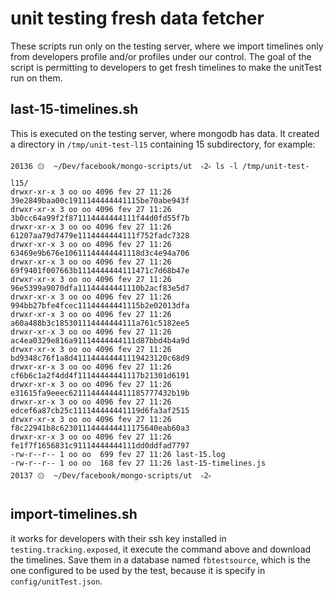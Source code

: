 # unit testing fresh data fetcher

These scripts run only on the testing server, where we import timelines
only from developers profile and/or profiles under our control. The goal of
the script is permitting to developers to get fresh timelines to make the unitTest run on them.

## last-15-timelines.sh

This is executed on the testing server, where mongodb has data. It created a directory in `/tmp/unit-test-l15` containing 15 subdirectory, for example:

```
20136 ۞  ~/Dev/facebook/mongo-scripts/ut  ༚2༚ ls -l /tmp/unit-test-l15/
drwxr-xr-x 3 oo oo 4096 fev 27 11:26 39e2849baa00c1911144444441115be70abe943f
drwxr-xr-x 3 oo oo 4096 fev 27 11:26 3b0cc64a99f2f871114444444111f44d0fd55f7b
drwxr-xr-x 3 oo oo 4096 fev 27 11:26 61207aa79d7479e1114444444111f752fadc7328
drwxr-xr-x 3 oo oo 4096 fev 27 11:26 63469e9b676e10611144444441118d3c4e94a706
drwxr-xr-x 3 oo oo 4096 fev 27 11:26 69f9401f007663b1114444444111471c7d68b47e
drwxr-xr-x 3 oo oo 4096 fev 27 11:26 96e5399a9070dfa11144444441110b2acf83e5d7
drwxr-xr-x 3 oo oo 4096 fev 27 11:26 994bb27bfe4fcec11144444441115b2e02013dfa
drwxr-xr-x 3 oo oo 4096 fev 27 11:26 a60a488b3c185301114444444111a761c5182ee5
drwxr-xr-x 3 oo oo 4096 fev 27 11:26 ac4ea0329e816a91114444444111d87bbd4b4a9d
drwxr-xr-x 3 oo oo 4096 fev 27 11:26 bd9348c76f1a8d411144444441119423120c68d9
drwxr-xr-x 3 oo oo 4096 fev 27 11:26 cf6b6c1a2f4dd4f11144444441117b21301d6191
drwxr-xr-x 3 oo oo 4096 fev 27 11:26 e31615fa9eeec62111444444411185777432b19b
drwxr-xr-x 3 oo oo 4096 fev 27 11:26 edcef6a87cb25c111144444441119d6fa3af2515
drwxr-xr-x 3 oo oo 4096 fev 27 11:26 f8c22941b8c6230111444444411175640eab60a3
drwxr-xr-x 3 oo oo 4096 fev 27 11:26 fe1f7f1656831c91114444444111dd0ddfad7797
-rw-r--r-- 1 oo oo  699 fev 27 11:26 last-15.log
-rw-r--r-- 1 oo oo  168 fev 27 11:26 last-15-timelines.js
20137 ۞  ~/Dev/facebook/mongo-scripts/ut  ༚2༚ 
```

## import-timelines.sh

it works for developers with their ssh key installed in `testing.tracking.exposed`, it execute the command above and download the timelines. Save them in a database named `fbtestsource`, which is the one configured to be used by the test, because it is specify in `config/unitTest.json`.
